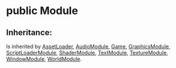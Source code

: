# <a name='Module' /> public Module




## Inheritance:
Is inherited by [AssetLoader][AssetLoader], [AudioModule][AudioModule], [Game][Game], [GraphicsModule][GraphicsModule], [ScriptLoaderModule][ScriptLoaderModule], [ShaderModule][ShaderModule], [TextModule][TextModule], [TextureModule][TextureModule], [WindowModule][WindowModule], [WorldModule][WorldModule].


[AssetLoader]:./AssetLoader.md#AssetLoader
[AudioModule]:./AudioModule.md#AudioModule
[Game]:./Game.md
[GraphicsModule]:./GraphicsModule.md#GraphicsModule
[ScriptLoaderModule]:./ScriptLoaderModule.md#ScriptLoaderModule
[ShaderModule]:./ShaderModule.md#ShaderModule
[TextModule]:./TextModule.md#TextModule
[TextureModule]:./TextureModule.md#TextureModule
[WindowModule]:./WindowModule.md#WindowModule
[WorldModule]:./WorldModule.md#WorldModule
